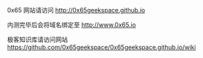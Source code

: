 0x65 网站请访问 http://0x65geekspace.github.io

内测完毕后会将域名绑定至 http://www.0x65.io

极客知识库请访问网站 https://github.com/0x65geekspace/0x65geekspace.github.io/wiki
